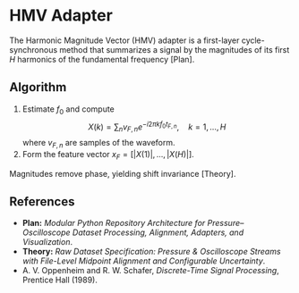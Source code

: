 # HMV Adapter

The Harmonic Magnitude Vector (HMV) adapter is a first-layer cycle-synchronous method that summarizes a signal by the magnitudes of its first $H$ harmonics of the fundamental frequency [Plan].

## Algorithm
1. Estimate $f_0$ and compute
   $$X(k)=\sum_n v_{F,n} e^{-i2\pi k f_0 t_{F,n}},\quad k=1,\ldots,H$$
   where $v_{F,n}$ are samples of the waveform.
2. Form the feature vector $x_F=[|X(1)|,\ldots,|X(H)|]$.

Magnitudes remove phase, yielding shift invariance [Theory].

## References
- **Plan:** *Modular Python Repository Architecture for Pressure–Oscilloscope Dataset Processing, Alignment, Adapters, and Visualization*.
- **Theory:** *Raw Dataset Specification: Pressure & Oscilloscope Streams with File-Level Midpoint Alignment and Configurable Uncertainty*.
- A. V. Oppenheim and R. W. Schafer, *Discrete-Time Signal Processing*, Prentice Hall (1989).
